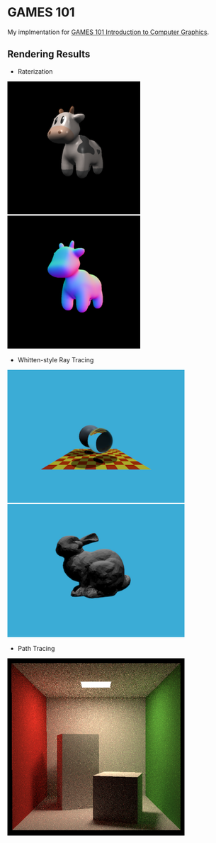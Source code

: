 # GAMES 101

My implmentation for [GAMES 101 Introduction to Computer Graphics](https://sites.cs.ucsb.edu/~lingqi/teaching/games101.html).


## Rendering Results

- Raterization

<img src="imgs/pa3.png" alt="alt text" width="300"> <img src="imgs/pa3-normal.png" alt="alt text" width="300"> 

- Whitten-style Ray Tracing

<img src="imgs/pa5.png" alt="alt text" height="300"> <img src="imgs/pa6.png" alt="alt text" height="300">


- Path Tracing

<img src="imgs/pa7.png" alt="alt text" height="400">

